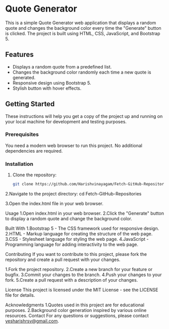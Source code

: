 # Quote Generator

This is a simple Quote Generator web application that displays a random quote and changes the background color every time the "Generate" button is clicked. The project is built using HTML, CSS, JavaScript, and Bootstrap 5.

## Features

- Displays a random quote from a predefined list.
- Changes the background color randomly each time a new quote is generated.
- Responsive design using Bootstrap 5.
- Stylish button with hover effects.

## Getting Started

These instructions will help you get a copy of the project up and running on your local machine for development and testing purposes.

### Prerequisites

You need a modern web browser to run this project. No additional dependencies are required.

### Installation

1. Clone the repository:

   ```bash
   git clone https://github.com/Harishvinayagam/Fetch-GitHub-Repositories.git
2.Navigate to the project directory:
cd Fetch-GitHub-Repositories

3.Open the index.html file in your web browser.

Usage
1.Open index.html in your web browser.
2.Click the "Generate" button to display a random quote and change the background color.

Built With
1.Bootstrap 5 - The CSS framework used for responsive design.
2.HTML - Markup language for creating the structure of the web page.
3.CSS - Stylesheet language for styling the web page.
4.JavaScript - Programming language for adding interactivity to the web page.

Contributing
If you want to contribute to this project, please fork the repository and create a pull request with your changes.

1.Fork the project repository.
2.Create a new branch for your feature or bugfix.
3.Commit your changes to the branch.
4.Push your changes to your fork.
5.Create a pull request with a description of your changes.

License
This project is licensed under the MIT License - see the LICENSE file for details.

Acknowledgments
1.Quotes used in this project are for educational purposes.
2.Background color generation inspired by various online resources.
Contact
For any questions or suggestions, please contact yesharishrsv@gmail.com.

